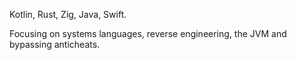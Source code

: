 Kotlin, Rust, Zig, Java, Swift.

Focusing on systems languages, reverse engineering, the JVM and bypassing anticheats.

